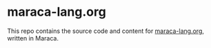 # maraca-lang.org

This repo contains the source code and content for [maraca-lang.org](https://maraca-lang.org/), written in Maraca.
